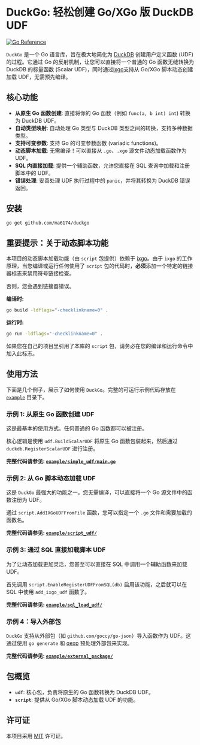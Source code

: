 # DuckGo: 轻松创建 Go/XGo 版 DuckDB UDF

[![Go Reference](https://pkg.go.dev/badge/github.com/ma6174/duckgo.svg)](https://pkg.go.dev/github.com/ma6174/duckgo)

`DuckGo` 是一个 Go 语言库，旨在极大地简化为 [DuckDB](https://duckdb.org/) 创建用户定义函数 (UDF) 的过程。它通过 Go 的反射机制，让您可以直接将一个普通的 Go 函数无缝转换为 DuckDB 的标量函数 (Scalar UDF)，同时通过[ixgo](https://github.com/goplus/ixgo)支持从 Go/XGo 脚本动态创建加载 UDF，无需预先编译。

## 核心功能

- **从原生 Go 函数创建**: 直接将你的 Go 函数（例如 `func(a, b int) int`) 转换为 DuckDB UDF。
- **自动类型映射**: 自动处理 Go 类型与 DuckDB 类型之间的转换，支持多种数据类型。
- **支持可变参数**: 支持 Go 的可变参数函数 (variadic functions)。
- **动态脚本加载**: 无需编译！可以直接从 `.go`、`.xgo` 源文件动态加载函数作为 UDF。
- **SQL 内直接加载**: 提供一个辅助函数，允许您直接在 SQL 查询中加载和注册脚本中的 UDF。
- **错误处理**: 妥善处理 UDF 执行过程中的 `panic`，并将其转换为 DuckDB 错误返回。

## 安装

```bash
go get github.com/ma6174/duckgo
```

## 重要提示：关于动态脚本功能

本项目的动态脚本加载功能（由 `script` 包提供）依赖于 [ixgo](https://github.com/goplus/ixgo)。由于 `ixgo` 的工作原理，当您编译或运行任何使用了 `script` 包的代码时，**必须**添加一个特定的链接器标志来禁用符号链接检查。

否则，您会遇到链接器错误。

**编译时:**
```bash
go build -ldflags="-checklinkname=0" .
```

**运行时:**
```bash
go run -ldflags="-checklinkname=0" .
```

如果您在自己的项目里引用了本库的 `script` 包，请务必在您的编译和运行命令中加入此标志。

## 使用方法

下面是几个例子，展示了如何使用 `DuckGo`。完整的可运行示例代码存放在 [`example`](./example) 目录下。

### 示例 1: 从原生 Go 函数创建 UDF

这是最基本的使用方式。任何普通的 Go 函数都可以被注册。

核心逻辑是使用 `udf.BuildScalarUDF` 将原生 Go 函数包装起来，然后通过 `duckdb.RegisterScalarUDF` 进行注册。

**完整代码请参见: [`example/simple_udf/main.go`](./example/simple_udf/main.go)**

### 示例 2: 从 Go 脚本动态加载 UDF

这是 `DuckGo` 最强大的功能之一。您无需编译，可以直接将一个 Go 源文件中的函数注册为 UDF。

通过 `script.AddIXGoUDFFromFile` 函数，您可以指定一个 `.go` 文件和需要加载的函数名。

**完整代码请参见: [`example/script_udf/`](./example/script_udf/)**

### 示例 3: 通过 SQL 直接加载脚本 UDF

为了让动态加载更加灵活，您甚至可以直接在 SQL 中调用一个辅助函数来加载 UDF。

首先调用 `script.EnableRegisterUDFFromSQL(db)` 启用该功能，之后就可以在 SQL 中使用 `add_ixgo_udf` 函数了。

**完整代码请参见: [`example/sql_load_udf/`](./example/sql_load_udf/)**

### 示例 4：导入外部包

`DuckGo` 支持从外部包（如 `github.com/goccy/go-json`）导入函数作为 UDF。这通过使用 `go generate` 和 [qexp](https://github.com/goplus/ixgo/tree/main/cmd/qexp) 预处理外部包来实现。

**完整代码请参见: [`example/external_package/`](./example/external_package/)**

## 包概览

- **`udf`**: 核心包，负责将原生的 Go 函数转换为 DuckDB UDF。
- **`script`**: 提供从 Go/XGo 脚本动态加载 UDF 的功能。

## 许可证

本项目采用 [MIT](LICENSE) 许可证。